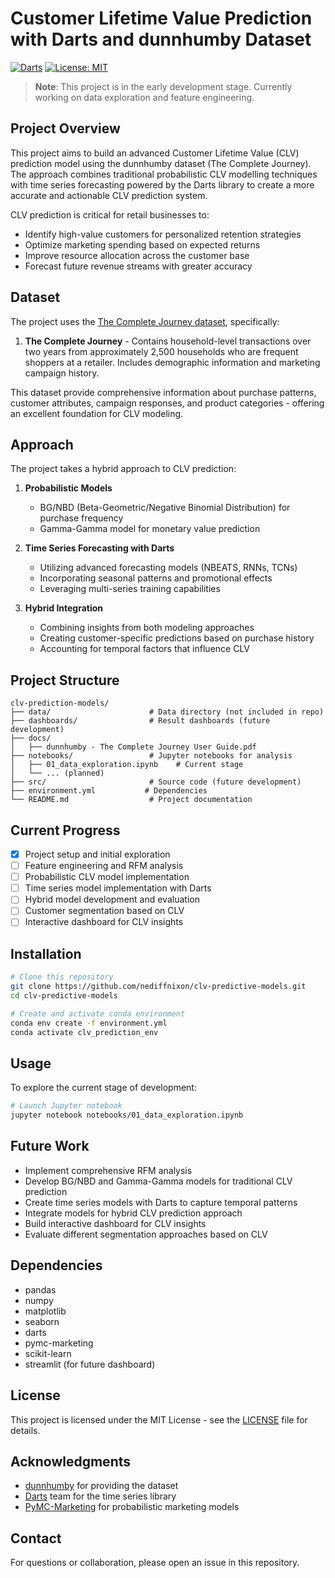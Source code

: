 # Customer Lifetime Value Prediction with Darts and dunnhumby Dataset

[![Darts](https://img.shields.io/badge/Darts-Time_Series_ML-orange.svg)](https://unit8co.github.io/darts/)
[![License: MIT](https://img.shields.io/badge/License-MIT-yellow.svg)](https://opensource.org/licenses/MIT)

> **Note**: This project is in the early development stage. Currently working on data exploration and feature engineering.

## Project Overview

This project aims to build an advanced Customer Lifetime Value (CLV) prediction model using the dunnhumby dataset (The Complete Journey). The approach combines traditional probabilistic CLV modelling techniques with time series forecasting powered by the Darts library to create a more accurate and actionable CLV prediction system.

CLV prediction is critical for retail businesses to:
- Identify high-value customers for personalized retention strategies
- Optimize marketing spending based on expected returns
- Improve resource allocation across the customer base
- Forecast future revenue streams with greater accuracy

## Dataset

The project uses the [The Complete Journey dataset](https://www.dunnhumby.com/source-files/), specifically:

1. **The Complete Journey** - Contains household-level transactions over two years from approximately 2,500 households who are frequent shoppers at a retailer. Includes demographic information and marketing campaign history.

This dataset provide comprehensive information about purchase patterns, customer attributes, campaign responses, and product categories - offering an excellent foundation for CLV modeling.

## Approach

The project takes a hybrid approach to CLV prediction:

1. **Probabilistic Models**
   - BG/NBD (Beta-Geometric/Negative Binomial Distribution) for purchase frequency
   - Gamma-Gamma model for monetary value prediction

2. **Time Series Forecasting with Darts**
   - Utilizing advanced forecasting models (NBEATS, RNNs, TCNs)
   - Incorporating seasonal patterns and promotional effects
   - Leveraging multi-series training capabilities

3. **Hybrid Integration**
   - Combining insights from both modeling approaches
   - Creating customer-specific predictions based on purchase history
   - Accounting for temporal factors that influence CLV

## Project Structure

```
clv-prediction-models/
├── data/                      # Data directory (not included in repo)
├── dashboards/                # Result dashboards (future development)
├── docs/
│   ├── dunnhumby - The Complete Journey User Guide.pdf
├── notebooks/                 # Jupyter notebooks for analysis
│   ├── 01_data_exploration.ipynb    # Current stage
│   └── ... (planned)
├── src/                       # Source code (future development)
├── environment.yml           # Dependencies
└── README.md                  # Project documentation
```

## Current Progress

- [x] Project setup and initial exploration
- [ ] Feature engineering and RFM analysis
- [ ] Probabilistic CLV model implementation
- [ ] Time series model implementation with Darts
- [ ] Hybrid model development and evaluation
- [ ] Customer segmentation based on CLV
- [ ] Interactive dashboard for CLV insights

## Installation

```bash
# Clone this repository
git clone https://github.com/nediffnixon/clv-predictive-models.git
cd clv-predictive-models

# Create and activate conda environment
conda env create -f environment.yml
conda activate clv_prediction_env
```

## Usage

To explore the current stage of development:

```bash
# Launch Jupyter notebook
jupyter notebook notebooks/01_data_exploration.ipynb
```

## Future Work

- Implement comprehensive RFM analysis
- Develop BG/NBD and Gamma-Gamma models for traditional CLV prediction
- Create time series models with Darts to capture temporal patterns
- Integrate models for hybrid CLV prediction approach
- Build interactive dashboard for CLV insights
- Evaluate different segmentation approaches based on CLV

## Dependencies

- pandas
- numpy
- matplotlib
- seaborn
- darts
- pymc-marketing
- scikit-learn
- streamlit (for future dashboard)

## License

This project is licensed under the MIT License - see the [LICENSE](LICENSE) file for details.

## Acknowledgments

- [dunnhumby](https://www.dunnhumby.com/) for providing the dataset
- [Darts](https://unit8co.github.io/darts/) team for the time series library
- [PyMC-Marketing](https://www.pymc-marketing.io/) for probabilistic marketing models

## Contact

For questions or collaboration, please open an issue in this repository.
